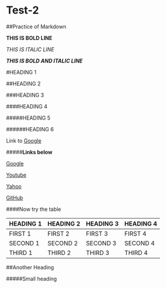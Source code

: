 # Test-2
##Practice of Markdown

**THIS IS BOLD LINE**

*THIS IS ITALIC LINE*
 
***THIS IS BOLD AND ITALIC LINE***

#HEADING 1

##HEADING 2

###HEADING 3

####HEADING 4

#####HEADING 5

######HEADING 6

Link to [Google](www.google.com)

#####**Links below**

[Google][1]

[Youtube][2]

[Yahoo][3]

[GitHub][4]

[1]: http//:www.google.com/
[2]: http//:www.youtube.com/
[3]: http//:www.yahoo.com/
[4]: http//:www.github.com/

####Now try the table

HEADING 1 | HEADING 2 | HEADING 3 | HEADING 4
----------|-----------|-----------|----------
FIRST 1   | FIRST 2   | FIRST 3   | FIRST 4
SECOND 1| SECOND 2 | SECOND 3 | SECOND 4
THIRD 1|THIRD 2|THIRD 3|THIRD 4

##Another Heading

#####Small heading

